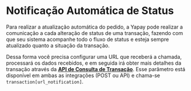 # Notificação Automática de Status

Para realizar a atualização automática do pedido, a Yapay pode realizar a comunicação a cada alteração de status de uma transação, 
fazendo com que seu sistema acompanhe todo o fluxo de status e esteja sempre atualizado quanto a situação da transação.

Dessa forma você precisa configurar uma URL que receberá a chamada, processará os dados recebidos, 
e em seguida irá obter mais detalhes da transação através da [**API de Consulta de Transação**](api-consultar-transacao.md). 
Esse parâmetro está disponível em ambas as integrações (POST ou API) e chama-se `transaction[url_notification]`.
